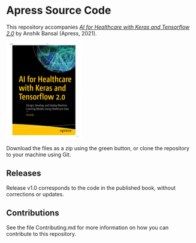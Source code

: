 # Apress Source Code

This repository accompanies [*AI for Healthcare with Keras and Tensorflow 2.0*](https://www.apress.com/9781484270851) by Anshik Bansal (Apress, 2021).

[comment]: #cover
![Cover image](9781484270851.jpg)

Download the files as a zip using the green button, or clone the repository to your machine using Git.

## Releases

Release v1.0 corresponds to the code in the published book, without corrections or updates.

## Contributions

See the file Contributing.md for more information on how you can contribute to this repository.